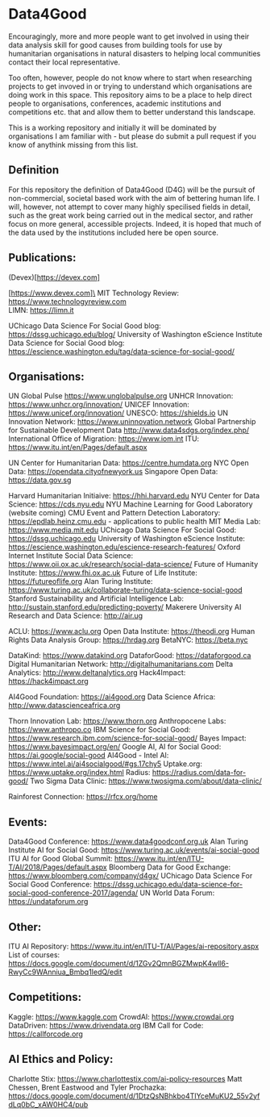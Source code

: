 # Data4Good

Encouragingly, more and more people want to get involved in using their data analysis skill for good causes from building tools for use by humanitarian organisations in natural disasters to helping local communities contact their local representative.

Too often, however, people do not know where to start when researching projects to get invoved in or trying to understand which organisations are doing work in this space. This repository aims to be a place to help direct people to organisations, conferences, academic institutions and competitions etc. that and allow them to better understand this landscape.

This is a working repository and initially it will be dominated by organisations I am familiar with - but please do submit a pull request if you know of anythink missing from this list.

## Definition

For this repository the definition of Data4Good (D4G) will be the pursuit of non-commercial, societal based work with the aim of bettering human life. I will, however, not attempt to cover many highly specilised fields in detail, such as the great work being carried out in the medical sector, and rather focus on more general, accessible projects. Indeed, it is hoped that much of the data used by the institutions included here be open source.

## Publications:

(Devex)[https://devex.com]


[https://www.devex.com]\
MIT Technology Review: https://www.technologyreview.com  
LIMN: https://limn.it

UChicago Data Science For Social Good blog: https://dssg.uchicago.edu/blog/
University of Washington eScience Institute Data Science for Social Good blog: https://escience.washington.edu/tag/data-science-for-social-good/

## Organisations:

UN Global Pulse https://www.unglobalpulse.org
UNHCR Innovation: https://www.unhcr.org/innovation/
UNICEF Innovation: https://www.unicef.org/innovation/
UNESCO: https://shields.io
UN Innovation Network: https://www.uninnovation.network
Global Partnership for Sustainable Development Data http://www.data4sdgs.org/index.php/
International Office of Migration: https://www.iom.int
ITU: https://www.itu.int/en/Pages/default.aspx

UN Center for Humanitarian Data: https://centre.humdata.org
NYC Open Data: https://opendata.cityofnewyork.us
Singapore Open Data: https://data.gov.sg

Harvard Humanitarian Initiaive: https://hhi.harvard.edu
NYU Center for Data Science: https://cds.nyu.edu
NYU Machine Learning for Good Laboratory (website coming)
CMU Event and Pattern Detection Laboratory: https://epdlab.heinz.cmu.edu - applications to public health
MIT Media Lab: https://www.media.mit.edu
UChicago Data Science For Social Good: https://dssg.uchicago.edu
University of Washington eScience Institute: https://escience.washington.edu/escience-research-features/
Oxford Internet Institute Social Data Science: https://www.oii.ox.ac.uk/research/social-data-science/
Future of Humanity Institute: https://www.fhi.ox.ac.uk
Future of Life Institute: https://futureoflife.org
Alan Turing Institute: https://www.turing.ac.uk/collaborate-turing/data-science-social-good
Stanford Sustainability and Artificial Intelligence Lab: http://sustain.stanford.edu/predicting-poverty/
Makerere University AI Research and Data Science: http://air.ug
 
ACLU: https://www.aclu.org
Open Data Institute: https://theodi.org
Human Rights Data Analysis Group: https://hrdag.org
BetaNYC: https://beta.nyc

DataKind: https://www.datakind.org
DataforGood: https://dataforgood.ca
Digital Humanitarian Network: http://digitalhumanitarians.com
Delta Analytics: http://www.deltanalytics.org
Hack4Impact: https://hack4impact.org

AI4Good Foundation: https://ai4good.org
Data Science Africa: http://www.datascienceafrica.org

Thorn Innovation Lab: https://www.thorn.org
Anthropocene Labs: https://www.anthropo.co
IBM Science for Social Good: https://www.research.ibm.com/science-for-social-good/
Bayes Impact: https://www.bayesimpact.org/en/
Google AI, AI for Social Good: https://ai.google/social-good
AI4Good - Intel AI: https://www.intel.ai/ai4socialgood/#gs.17chy5
Uptake.org: https://www.uptake.org/index.html
Radius: https://radius.com/data-for-good/
Two Sigma Data Clinic: https://www.twosigma.com/about/data-clinic/

Rainforest Connection: https://rfcx.org/home

## Events:

Data4Good Conference: https://www.data4goodconf.org.uk
Alan Turing Institute AI for Social Good: https://www.turing.ac.uk/events/ai-social-good
ITU AI for Good Global Summit: https://www.itu.int/en/ITU-T/AI/2018/Pages/default.aspx
Bloomberg Data for Good Exchange: https://www.bloomberg.com/company/d4gx/
UChicago Data Science For Social Good Conference: https://dssg.uchicago.edu/data-science-for-social-good-conference-2017/agenda/
UN World Data Forum: https://undataforum.org

## Other:
ITU AI Repository: https://www.itu.int/en/ITU-T/AI/Pages/ai-repository.aspx
List of courses: https://docs.google.com/document/d/1ZGv2QmnBGZMwpK4wll6-RwyCc9WAnniua_Bmbq1IedQ/edit

## Competitions:

Kaggle: https://www.kaggle.com
CrowdAI: https://www.crowdai.org
DataDriven: https://www.drivendata.org
IBM Call for Code: https://callforcode.org

## AI Ethics and Policy:
Charlotte Stix: https://www.charlottestix.com/ai-policy-resources
Matt Chessen, Brent Eastwood and Tyler Prochazka: https://docs.google.com/document/d/1DtzQsNBhkbo4TIYceMuKU2_55v2yfdLq0bC_xAW0HC4/pub
